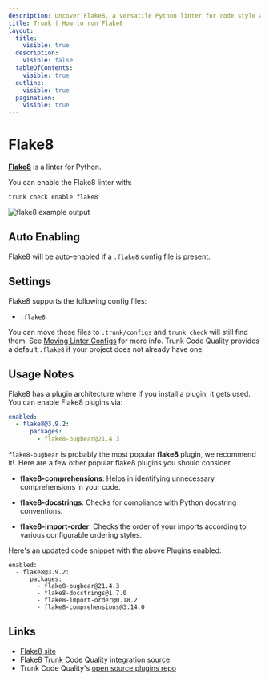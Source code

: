 ```yaml
---
description: Uncover Flake8, a versatile Python linter for code style and error checking. Flake 8 checks against PEP 8 and more, with plugin support for broader analysis.
title: Trunk | How to run Flake8
layout:
  title:
    visible: true
  description:
    visible: false
  tableOfContents:
    visible: true
  outline:
    visible: true
  pagination:
    visible: true
---
```


# Flake8

[**Flake8**](https://flake8.pycqa.org/en/latest/) is a linter for Python.

You can enable the Flake8 linter with:

```shell
trunk check enable flake8
```
![flake8 example output](./flake8.gif)
## Auto Enabling

Flake8 will be auto-enabled if a `.flake8` config file is present.

## Settings

Flake8 supports the following config files:
* `.flake8`

You can move these files to `.trunk/configs` and `trunk check` will still find them. See [Moving Linter Configs](..#moving-linter-configs) for more info.
Trunk Code Quality provides a default `.flake8` if your project does not already have one.

## Usage Notes



Flake8 has a plugin architecture where if you install a plugin, it gets used. You can enable Flake8 plugins via:

```yaml
enabled:
  - flake8@3.9.2:
      packages:
        - flake8-bugbear@21.4.3
```
`flake8-bugbear` is probably the most popular **flake8** plugin, we recommend it!. Here are a few other popular flake8 plugins you should consider.

* **flake8-comprehensions**: Helps in identifying unnecessary comprehensions in your code.

* **flake8-docstrings**: Checks for compliance with Python docstring conventions.

* **flake8-import-order**: Checks the order of your imports according to various configurable ordering styles.

Here's an updated code snippet with the above Plugins enabled:

```undefined
enabled:
  - flake8@3.9.2:
      packages:
        - flake8-bugbear@21.4.3
        - flake8-docstrings@1.7.0
        - flake8-import-order@0.18.2
        - flake8-comprehensions@3.14.0
```




## Links

- [Flake8 site](https://flake8.pycqa.org/en/latest/)
- Flake8 Trunk Code Quality [integration source](https://github.com/trunk-io/plugins/tree/main/linters/flake8)
- Trunk Code Quality's [open source plugins repo](https://github.com/trunk-io/plugins/tree/main)
